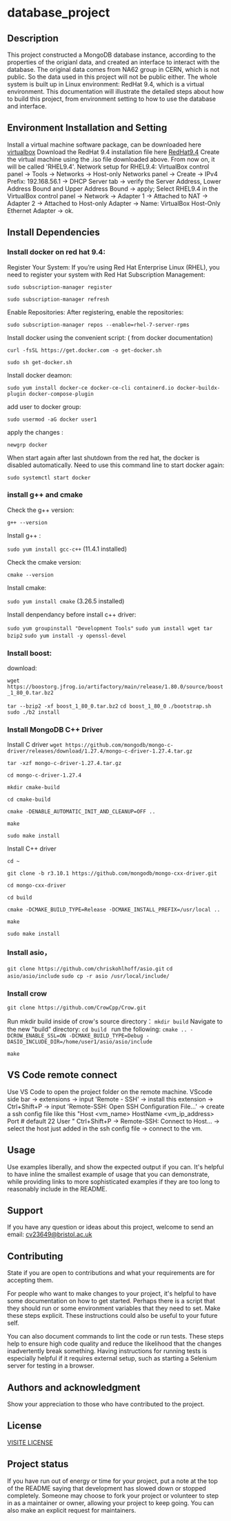 # database_project

## Description
This project constructed a MongoDB database instance, according to the properties of the origianl data, and created an interface to interact with the database. The original data comes from NA62 group in CERN, which is not public. So the data used in this project will not be public either. The whole system is built up in Linux environment: RedHat 9.4, which is a virtual environment. This documentation will illustrate the detailed steps about how to build this project, from environment setting to how to use the database and interface.


## Environment Installation and Setting
Install a virtual machine software package, can be downloaded here [virtualbox](https://www.virtualbox.org/) 
Download the RedHat 9.4 installation file here [RedHat9.4](https://access.redhat.com/downloads/content/479/ver=/rhel---9/9.4/x86_64/product-software)
Create the virtual machine using the .iso file downloaded above. From now on, it will be called 'RHEL9.4'.
Network setup for RHEL9.4:
VirtualBox control panel -> Tools -> Networks -> Host-only Networks panel -> Create -> IPv4 Prefix: 192.168.56.1 -> DHCP Server tab -> verify the Server Address, Lower Address Bound and Upper Address Bound -> apply;
Select RHEL9.4 in the VirtualBox control panel  -> Network -> Adapter 1 -> Attached to NAT -> Adapter 2 -> Attached to Host-only Adapter -> Name: VirtualBox Host-Only Ethernet Adapter -> ok.


## Install Dependencies
### Install docker on red hat 9.4:
Register Your System: If you’re using Red Hat Enterprise Linux (RHEL), you need to register your system with Red Hat Subscription Management:

`sudo subscription-manager register`

`sudo subscription-manager refresh`

Enable Repositories: After registering, enable the repositories:

`sudo subscription-manager repos --enable=rhel-7-server-rpms`

Install docker using the convenient script: ( from docker documentation)

`curl -fsSL https://get.docker.com -o get-docker.sh`

`sudo sh get-docker.sh`

Install docker deamon:

`sudo yum install docker-ce docker-ce-cli containerd.io docker-buildx-plugin docker-compose-plugin`

add user to docker group: 

`sudo usermod -aG docker user1`

apply the changes :

`newgrp docker`

When start again after last shutdown from the red hat, the docker is disabled automatically. Need to use this command line to start docker again:

`sudo systemctl start docker`
### install g++ and cmake
Check the g++ version: 

`g++ --version`

Install g++ :    

`sudo yum install gcc-c++`      (11.4.1 installed)

Check the cmake version: 

`cmake --version`

Install cmake: 

`sudo yum install cmake`    (3.26.5 installed)

Install denpendancy before install c++ driver:

`sudo yum groupinstall "Development Tools"`
`sudo yum install wget tar bzip2`
`sudo yum install -y openssl-devel`

### Install boost:
download:

`wget https://boostorg.jfrog.io/artifactory/main/release/1.80.0/source/boost_1_80_0.tar.bz2`

`tar --bzip2 -xf boost_1_80_0.tar.bz2`
`cd boost_1_80_0`
`./bootstrap.sh`
`sudo ./b2 install`

### Install MongoDB C++ Driver
Install C driver
`wget https://github.com/mongodb/mongo-c-driver/releases/download/1.27.4/mongo-c-driver-1.27.4.tar.gz`

`tar -xzf mongo-c-driver-1.27.4.tar.gz`

`cd mongo-c-driver-1.27.4`

`mkdir cmake-build`

`cd cmake-build`

`cmake -DENABLE_AUTOMATIC_INIT_AND_CLEANUP=OFF ..`

`make`

`sudo make install`

Install C++ driver

`cd ~`

`git clone -b r3.10.1 https://github.com/mongodb/mongo-cxx-driver.git`

`cd mongo-cxx-driver`

`cd build`

`cmake -DCMAKE_BUILD_TYPE=Release -DCMAKE_INSTALL_PREFIX=/usr/local ..`

`make`

`sudo make install`

### Install asio，

`git clone https://github.com/chriskohlhoff/asio.git`
`cd asio/asio/include`
`sudo cp -r asio /usr/local/include/`

### Install crow

`git clone https://github.com/CrowCpp/Crow.git`

Run mkdir build inside of crow's source directory： 
`mkdir build`
Navigate to the new "build" directory:  `cd build `
run the following: 
`cmake .. -DCROW_ENABLE_SSL=ON -DCMAKE_BUILD_TYPE=Debug -DASIO_INCLUDE_DIR=/home/user1/asio/asio/include`

`make`


## VS Code remote connect
Use VS Code to open the project folder on the remote machine.
VScode side bar -> extensions -> input 'Remote - SSH' -> install this extension -> Ctrl+Shift+P -> input 'Remote-SSH: Open SSH Configuration File...' -> create a ssh config file like this 
"Host <vm_name>
  HostName <vm_ip_address> 
  Port <port number> # default 22
  User <username>"
Ctrl+Shift+P -> Remote-SSH: Connect to Host... -> select the host just added in the ssh config file -> connect to the vm.


## Usage
Use examples liberally, and show the expected output if you can. It's helpful to have inline the smallest example of usage that you can demonstrate, while providing links to more sophisticated examples if they are too long to reasonably include in the README.

## Support
If you have any question or ideas about this project, welcome to send an email: cv23649@bristol.ac.uk

## Contributing
State if you are open to contributions and what your requirements are for accepting them.

For people who want to make changes to your project, it's helpful to have some documentation on how to get started. Perhaps there is a script that they should run or some environment variables that they need to set. Make these steps explicit. These instructions could also be useful to your future self.

You can also document commands to lint the code or run tests. These steps help to ensure high code quality and reduce the likelihood that the changes inadvertently break something. Having instructions for running tests is especially helpful if it requires external setup, such as starting a Selenium server for testing in a browser.

## Authors and acknowledgment
Show your appreciation to those who have contributed to the project.

## License
[VISITE LICENSE](https://github.com/yujuan11/database_project/blob/main/LICENSE)

## Project status
If you have run out of energy or time for your project, put a note at the top of the README saying that development has slowed down or stopped completely. Someone may choose to fork your project or volunteer to step in as a maintainer or owner, allowing your project to keep going. You can also make an explicit request for maintainers.
